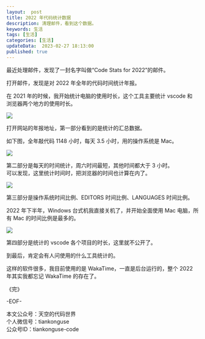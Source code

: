```yaml
---   
layout:  post  
title: 2022 年代码统计数据  
description: 清理邮件，看到这个数据。        
keywords: 生活  
tags: [生活]    
categories: [生活]  
updateData:  2023-02-27 18:13:00  
published: true  
---  
```



最近处理邮件，发现了一封名字叫做“Code Stats for 2022”的邮件。  


打开邮件，发现是对 2022 年全年的代码时间统计年报。   


在 2021 年的时候，我开始统计电脑的使用时长，这个工具主要统计 vscode 和 浏览器两个地方的使用时长。  


![](https://res2023.tiankonguse.com/images/2023/02/27/000.png)  



打开网站的年报地址，第一部分看到的是统计的汇总数据。  


如下图，全年敲代码 1148 小时，每天 3.5 小时，用的操作系统是 Mac。  


![](https://res2023.tiankonguse.com/images/2023/02/27/001.png)  



第二部分是每天的时间统计，周六时间最短，其他时间都大于 3 小时。  
可以发现，这里统计时间时，把浏览器的时间也计算在内了。  


![](https://res2023.tiankonguse.com/images/2023/02/27/002.png)  


第三部分是操作系统时间比例、EDITORS 时间比例、LANGUAGES 时间比例。  


2022 年下半年，Windows 台式机我直接关机了，并开始全面使用 Mac 电脑，所有 Mac 的时间比例是最多的。  


![](https://res2023.tiankonguse.com/images/2023/02/27/003.png)  



第四部分是统计的 vscode 各个项目的时长，这里就不公开了。  



到最后，肯定会有人问使用的什么工具统计的。  


这样的软件很多，我目前使用的是 WakaTime，一直是后台运行的，整个 2022 年其实我都忘记 WakaTime 的存在了。  



《完》  


-EOF-  



本文公众号：天空的代码世界  
个人微信号：tiankonguse  
公众号ID：tiankonguse-code  
  

